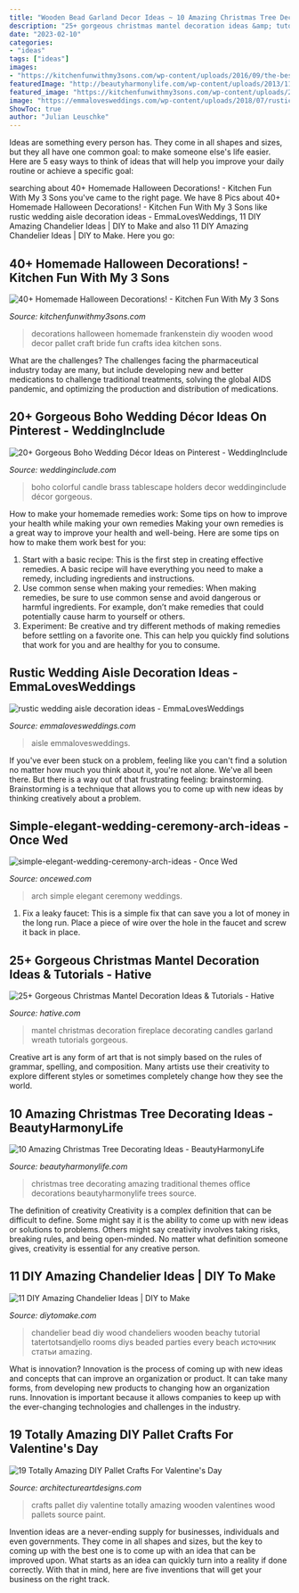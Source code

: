 ```yaml
---
title: "Wooden Bead Garland Decor Ideas ~ 10 Amazing Christmas Tree Decorating Ideas"
description: "25+ gorgeous christmas mantel decoration ideas &amp; tutorials"
date: "2023-02-10"
categories:
- "ideas"
tags: ["ideas"]
images:
- "https://kitchenfunwithmy3sons.com/wp-content/uploads/2016/09/the-best-diy-homemade-halloween-decorations-crafts-10.jpg"
featuredImage: "http://beautyharmonylife.com/wp-content/uploads/2013/11/traditional-.jpg"
featured_image: "https://kitchenfunwithmy3sons.com/wp-content/uploads/2016/09/the-best-diy-homemade-halloween-decorations-crafts-10.jpg"
image: "https://emmalovesweddings.com/wp-content/uploads/2018/07/rustic-wedding-aisle-decoration-ideas.jpg"
ShowToc: true
author: "Julian Leuschke"
---
```



Ideas are something every person has. They come in all shapes and sizes, but they all have one common goal: to make someone else's life easier. Here are 5 easy ways to think of ideas that will help you improve your daily routine or achieve a specific goal: 

	

		
searching about 40+ Homemade Halloween Decorations! - Kitchen Fun With My 3 Sons you've came to the right page. We have 8 Pics about 40+ Homemade Halloween Decorations! - Kitchen Fun With My 3 Sons like rustic wedding aisle decoration ideas - EmmaLovesWeddings, 11 DIY Amazing Chandelier Ideas | DIY to Make and also 11 DIY Amazing Chandelier Ideas | DIY to Make. Here you go:
		
    
## 40+ Homemade Halloween Decorations! - Kitchen Fun With My 3 Sons

<img loading=lazy src="https://kitchenfunwithmy3sons.com/wp-content/uploads/2016/09/the-best-diy-homemade-halloween-decorations-crafts-10.jpg" onerror="this.onerror=null;this.src='https://tse1.mm.bing.net/th?id=OIP.57fETaV-swOy4vzyAp7ZfAAAAA&amp;pid=15.1';" alt="40+ Homemade Halloween Decorations! - Kitchen Fun With My 3 Sons">

_Source: kitchenfunwithmy3sons.com_

>decorations halloween homemade frankenstein diy wooden wood decor pallet craft bride fun crafts idea kitchen sons. 

	

What are the challenges?
The challenges facing the pharmaceutical industry today are many, but include developing new and better medications to challenge traditional treatments, solving the global AIDS pandemic, and optimizing the production and distribution of medications.

    
## 20+ Gorgeous Boho Wedding Décor Ideas On Pinterest - WeddingInclude

<img loading=lazy src="https://www.weddinginclude.com/wp-content/uploads/2017/05/Colorful-tablescape-with-brass-candle-holders.jpg" onerror="this.onerror=null;this.src='https://tse4.mm.bing.net/th?id=OIP.XWGMT4uJGgvcqFZl2BcF8AHaLL&amp;pid=15.1';" alt="20+ Gorgeous Boho Wedding Décor Ideas on Pinterest - WeddingInclude">

_Source: weddinginclude.com_

>boho colorful candle brass tablescape holders decor weddinginclude décor gorgeous. 

	

How to make your homemade remedies work: Some tips on how to improve your health while making your own remedies
Making your own remedies is a great way to improve your health and well-being. Here are some tips on how to make them work best for you: 
1. Start with a basic recipe: This is the first step in creating effective remedies. A basic recipe will have everything you need to make a remedy, including ingredients and instructions. 
2. Use common sense when making your remedies: When making remedies, be sure to use common sense and avoid dangerous or harmful ingredients. For example, don’t make remedies that could potentially cause harm to yourself or others. 
3. Experiment: Be creative and try different methods of making remedies before settling on a favorite one. This can help you quickly find solutions that work for you and are healthy for you to consume.

    
## Rustic Wedding Aisle Decoration Ideas - EmmaLovesWeddings

<img loading=lazy src="https://emmalovesweddings.com/wp-content/uploads/2018/07/rustic-wedding-aisle-decoration-ideas.jpg" onerror="this.onerror=null;this.src='https://tse1.mm.bing.net/th?id=OIP.gVbobScaWJs78i_cc2evJAHaK0&amp;pid=15.1';" alt="rustic wedding aisle decoration ideas - EmmaLovesWeddings">

_Source: emmalovesweddings.com_

>aisle emmalovesweddings. 

	

If you've ever been stuck on a problem, feeling like you can't find a solution no matter how much you think about it, you're not alone. We've all been there. But there is a way out of that frustrating feeling: brainstorming. Brainstorming is a technique that allows you to come up with new ideas by thinking creatively about a problem.

    
## Simple-elegant-wedding-ceremony-arch-ideas - Once Wed

<img loading=lazy src="https://www.oncewed.com/wp-content/uploads/2013/12/simple-elegant-wedding-ceremony-arch-ideas.png" onerror="this.onerror=null;this.src='https://tse2.mm.bing.net/th?id=OIP.U0jKJqEYsGzmfi89pyyOdgHaKH&amp;pid=15.1';" alt="simple-elegant-wedding-ceremony-arch-ideas - Once Wed">

_Source: oncewed.com_

>arch simple elegant ceremony weddings. 

	

1. Fix a leaky faucet: This is a simple fix that can save you a lot of money in the long run. Place a piece of wire over the hole in the faucet and screw it back in place.

    
## 25+ Gorgeous Christmas Mantel Decoration Ideas &amp; Tutorials - Hative

<img loading=lazy src="https://hative.com/wp-content/uploads/2015/12/christmas-mantel-decorating-ideas/12-christmas-mantel-decorating-ideas.jpg" onerror="this.onerror=null;this.src='https://tse1.mm.bing.net/th?id=OIP.iP_0r8jB7Z1ZjsAzHKUTSAHaJ_&amp;pid=15.1';" alt="25+ Gorgeous Christmas Mantel Decoration Ideas &amp; Tutorials - Hative">

_Source: hative.com_

>mantel christmas decoration fireplace decorating candles garland wreath tutorials gorgeous. 

	

Creative art is any form of art that is not simply based on the rules of grammar, spelling, and composition. Many artists use their creativity to explore different styles or sometimes completely change how they see the world.

    
## 10 Amazing Christmas Tree Decorating Ideas - BeautyHarmonyLife

<img loading=lazy src="http://beautyharmonylife.com/wp-content/uploads/2013/11/traditional-.jpg" onerror="this.onerror=null;this.src='https://tse1.mm.bing.net/th?id=OIP.UJEixgty-ME6V9j55zSqYgAAAA&amp;pid=15.1';" alt="10 Amazing Christmas Tree Decorating Ideas - BeautyHarmonyLife">

_Source: beautyharmonylife.com_

>christmas tree decorating amazing traditional themes office decorations beautyharmonylife trees source. 

	

The definition of creativity
Creativity is a complex definition that can be difficult to define. Some might say it is the ability to come up with new ideas or solutions to problems. Others might say creativity involves taking risks, breaking rules, and being open-minded. No matter what definition someone gives, creativity is essential for any creative person.

    
## 11 DIY Amazing Chandelier Ideas | DIY To Make

<img loading=lazy src="http://www.diytomake.com/wp-content/uploads/2015/11/DIY-Beach-Wood-Bead-Chandelier.jpg" onerror="this.onerror=null;this.src='https://tse3.mm.bing.net/th?id=OIP.NODrBqjLaYqvb251SuN90wHaJM&amp;pid=15.1';" alt="11 DIY Amazing Chandelier Ideas | DIY to Make">

_Source: diytomake.com_

>chandelier bead diy wood chandeliers wooden beachy tutorial tatertotsandjello rooms diys beaded parties every beach источник статьи amazing. 

	

What is innovation?
Innovation is the process of coming up with new ideas and concepts that can improve an organization or product. It can take many forms, from developing new products to changing how an organization runs. Innovation is important because it allows companies to keep up with the ever-changing technologies and challenges in the industry.

    
## 19 Totally Amazing DIY Pallet Crafts For Valentine&#039;s Day

<img loading=lazy src="http://www.architectureartdesigns.com/wp-content/uploads/2017/01/7-38.jpg" onerror="this.onerror=null;this.src='https://tse2.mm.bing.net/th?id=OIP.uwpBC94XwOvRStez52RIywHaJ4&amp;pid=15.1';" alt="19 Totally Amazing DIY Pallet Crafts For Valentine&#039;s Day">

_Source: architectureartdesigns.com_

>crafts pallet diy valentine totally amazing wooden valentines wood pallets source paint. 

	

Invention ideas are a never-ending supply for businesses, individuals and even governments. They come in all shapes and sizes, but the key to coming up with the best one is to come up with an idea that can be improved upon. What starts as an idea can quickly turn into a reality if done correctly. With that in mind, here are five inventions that will get your business on the right track.

